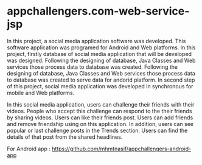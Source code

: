 # appchallengers.com-web-service-jsp

In this project, a social media application software was developed. This software application was programed for Android and Web platforms. In this project, firstly database of social media application  that will be developed  was designed. Following the designing of database, Java Classes and Web services those process data to database  was created. Following the designing of database, Java Classes and Web services those process data to database was created to serve data for andorid platform. In second step of this project, social media application was developed in synchronous for mobile and Web platforms.

In this social media application, users can challenge their friends with their videos. People who accept this challenge can respond to the their friends by sharing videos. Users can like their friends post. Users can add friends and remove friendship using on this application. In addition, users can see popular or last challenge posts in the Trends section. Users can find the details of that  post from the shared headlines.

For Android app : https://github.com/mhmtnasif/appchallengers-android-app

